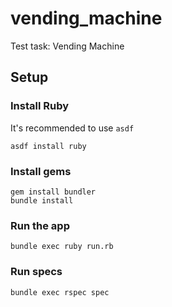 # vending_machine
Test task: Vending Machine

## Setup

### Install Ruby
It's recommended to use `asdf`

```
asdf install ruby
```

### Install gems

```
gem install bundler
bundle install
```

### Run the app

```
bundle exec ruby run.rb
```

### Run specs

```
bundle exec rspec spec
```
